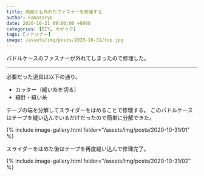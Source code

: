 ```yaml
---
title: 両側とも外れたファスナーを修理する
author: kamataryo
date: 2020-10-31 09:00:00 +0900
categories: [DIY, カヤック]
tags: [ファスナー]
image: /assets/img/posts/2020-10-31/top.jpg
---
```


パドルケースのファスナーが外れてしまったので修理した。

---

必要だった道具は以下の通り。

- カッター（縫い糸を切る）
- 縫針・縫い糸

テープの端を分解してスライダーをはめることで修理する。
このパドルケースはテープを縫い込んでいるだけだったので簡単に分解できた。

{% include image-gallery.html folder="/assets/img/posts/2020-10-31/01" %}

スライダーをはめた後はテープを再度縫い込んで修理完了。

{% include image-gallery.html folder="/assets/img/posts/2020-10-31/02" %}
